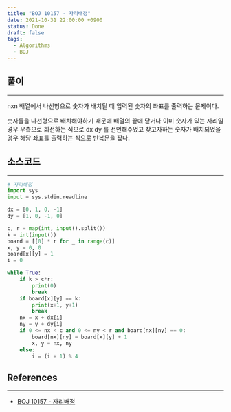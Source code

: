 ```yaml
---
title: "BOJ 10157 - 자리배정"
date: 2021-10-31 22:00:00 +0900
status: Done
draft: false
tags:
  - Algorithms
  - BOJ
---
```

## 풀이
---
nxn 배열에서 나선형으로 숫자가 배치될 때 입력된 숫자의 좌표를 출력하는 문제이다.

숫자들을 나선형으로 배치해야하기 때문에 배열의 끝에 닫거나 이미 숫자가 있는 자리일 경우 우측으로 회전하는 식으로 dx dy 를 선언해주었고 찾고자하는 숫자가 배치되었을 경우 해당 좌표를 출력하는 식으로 반복문을 짰다.

## 소스코드
---
```python
# 자리배정
import sys
input = sys.stdin.readline

dx = [0, 1, 0, -1]
dy = [1, 0, -1, 0]

c, r = map(int, input().split())
k = int(input())
board = [[0] * r for _ in range(c)]
x, y = 0, 0
board[x][y] = 1
i = 0

while True:
    if k > c*r:
        print(0)
        break
    if board[x][y] == k:
        print(x+1, y+1)
        break
    nx = x + dx[i]
    ny = y + dy[i]
    if 0 <= nx < c and 0 <= ny < r and board[nx][ny] == 0:
        board[nx][ny] = board[x][y] + 1
        x, y = nx, ny
    else:
        i = (i + 1) % 4
```

## References
---
- [BOJ 10157 - 자리배정](https://www.acmicpc.net/problem/10157)
